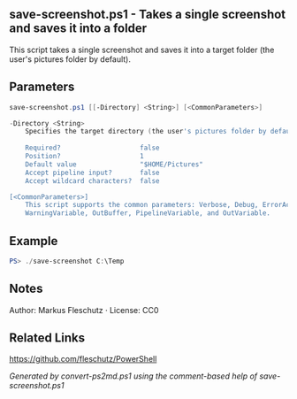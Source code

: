 ## save-screenshot.ps1 - Takes a single screenshot and saves it into a folder

This script takes a single screenshot and saves it into a target folder (the user's pictures folder by default).

## Parameters
```powershell
save-screenshot.ps1 [[-Directory] <String>] [<CommonParameters>]

-Directory <String>
    Specifies the target directory (the user's pictures folder by default)
    
    Required?                    false
    Position?                    1
    Default value                "$HOME/Pictures"
    Accept pipeline input?       false
    Accept wildcard characters?  false

[<CommonParameters>]
    This script supports the common parameters: Verbose, Debug, ErrorAction, ErrorVariable, WarningAction, 
    WarningVariable, OutBuffer, PipelineVariable, and OutVariable.
```

## Example
```powershell
PS> ./save-screenshot C:\Temp

```

## Notes
Author: Markus Fleschutz · License: CC0

## Related Links
https://github.com/fleschutz/PowerShell

*Generated by convert-ps2md.ps1 using the comment-based help of save-screenshot.ps1*
